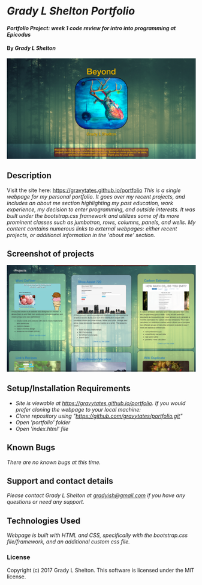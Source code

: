 # _Grady L Shelton Portfolio_

#### _Portfolio Project: week 1 code review for intro into programming at Epicodus_

#### By _Grady L Shelton_

![homepage screenshot](/img/homepage.png)
## Description
Visit the site here: https://gravytates.github.io/portfolio
_This is a single webpage for my personal portfolio. It goes over my recent projects, and includes an about me section highlighting my past education, work experience, my decision to enter programming, and outside interests. It was built under the bootstrap.css framework and utilizes some of its more prominent classes such as jumbotron, rows, columns, panels, and wells. My content contains numerous links to external webpages: either recent projects, or additional information in the 'about me' section._

## Screenshot of projects
![projects screenshot](/img/projects.png)

## Setup/Installation Requirements

* _Site is viewable at https://gravytates.github.io/portfolio. If you would prefer cloning the webpage to your local machine:_
* _Clone repository using "https://github.com/gravytates/portfolio.git"_
* _Open 'portfolio' folder_
* _Open 'index.html' file_

## Known Bugs

_There are no known bugs at this time._

## Support and contact details

_Please contact Grady L Shelton at gradyish@gmail.com if you have any questions or need any support._

## Technologies Used

_Webpage is built with HTML and CSS, specifically with the bootstrap.css file/framework, and an additional custom css file._

### License

Copyright (c) 2017 Grady L Shelton.
This software is licensed under the MIT license.
